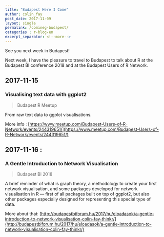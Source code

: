 ```yaml
---
title: "Budapest Here I Come"
author: colin_fay
post_date: 2017-11-09
layout: single
permalink: /comineg-budapest/
categories : r-blog-en
excerpt_separator: <!--more-->
---
```


See you next week in Budapest! 

<!--more-->

Next week, I have the pleasure to travel to Budapest to talk about R at the Budapest BI conference 2018 and at the Budapest Users of R Network. 

## 2017-11-15

### Visualising text data with ggplot2

> Budapest R Meetup

From raw text data to ggplot visualisations. 

More info : [https://www.meetup.com/Budapest-Users-of-R-Network/events/244319651/](https://www.meetup.com/Budapest-Users-of-R-Network/events/244319651/)

## 2017-11-16 : 

### A Gentle Introduction to Network Visualisation

> Budapest BI 2018

A brief reminder of what is graph theory, a methodology to create your first network visualisation, and some packages developed for network visualisation in R — first of all packages built on top of ggplot2, but also other packages especially designed for representing this special type of data.

More about that: [http://budapestbiforum.hu/2017/hu/eloadasok/a-gentle-introduction-to-network-visualisation-colin-fay-thinkr/](http://budapestbiforum.hu/2017/hu/eloadasok/a-gentle-introduction-to-network-visualisation-colin-fay-thinkr/)
